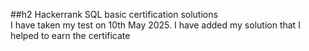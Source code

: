 ##h2 Hackerrank SQL basic certification solutions <br>
I have taken my test on 10th May 2025. I have added my solution that I helped to earn the certificate

